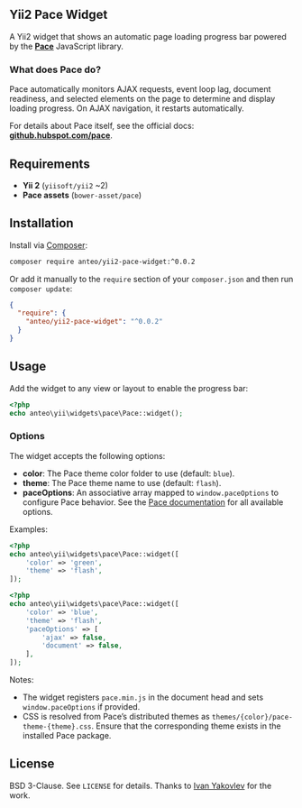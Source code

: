 ## Yii2 Pace Widget

A Yii2 widget that shows an automatic page loading progress bar powered by the
**[Pace](https://github.com/HubSpot/pace)** JavaScript library.

### What does Pace do?
Pace automatically monitors AJAX requests, event loop lag, document readiness,
and selected elements on the page to determine and display loading progress. On
AJAX navigation, it restarts automatically.

For details about Pace itself, see the official docs: **[github.hubspot.com/pace](http://github.hubspot.com/pace/)**.


## Requirements

- **Yii 2** (`yiisoft/yii2` ~2)
- **Pace assets** (`bower-asset/pace`)


## Installation

Install via [Composer](https://getcomposer.org/):

```bash
composer require anteo/yii2-pace-widget:^0.0.2
```

Or add it manually to the `require` section of your `composer.json` and then run `composer update`:

```json
{
  "require": {
    "anteo/yii2-pace-widget": "^0.0.2"
  }
}
```


## Usage

Add the widget to any view or layout to enable the progress bar:

```php
<?php
echo anteo\yii\widgets\pace\Pace::widget();
```

### Options
The widget accepts the following options:

- **color**: The Pace theme color folder to use (default: `blue`).
- **theme**: The Pace theme name to use (default: `flash`).
- **paceOptions**: An associative array mapped to `window.paceOptions` to configure Pace behavior. See the [Pace documentation](http://github.hubspot.com/pace/) for all available options.

Examples:

```php
<?php
echo anteo\yii\widgets\pace\Pace::widget([
    'color' => 'green',
    'theme' => 'flash',
]);
```

```php
<?php
echo anteo\yii\widgets\pace\Pace::widget([
    'color' => 'blue',
    'theme' => 'flash',
    'paceOptions' => [
        'ajax' => false,
        'document' => false,
    ],
]);
```

Notes:
- The widget registers `pace.min.js` in the document head and sets `window.paceOptions` if provided.
- CSS is resolved from Pace’s distributed themes as `themes/{color}/pace-theme-{theme}.css`. Ensure that the corresponding theme exists in the installed Pace package.


## License

BSD 3-Clause. See `LICENSE` for details. Thanks to [Ivan Yakovlev](https://github.com/uran1980/) for the work.
